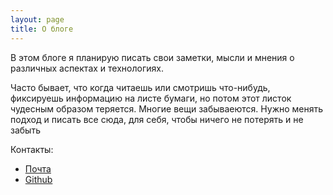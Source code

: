 ```yaml
---
layout: page
title: О блоге
---
```


В этом блоге я планирую писать свои заметки, мысли и мнения о различных аспектах и технологиях.

Часто бывает, что когда читаешь или смотришь что-нибудь, фиксируешь информацию на листе бумаги, 
но потом этот листок чудесным образом теряется. Многие вещи забываеются.
Нужно менять подход и писать все сюда, для себя, чтобы ничего не потерять и не забыть

Контакты:

* [Почта](mailto:alexsey_89@bk.ru)
* [Github](https://github.com/LexusAlex)
